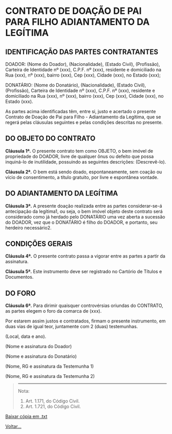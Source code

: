 # CONTRATO DE DOAÇÃO DE PAI PARA FILHO  ADIANTAMENTO DA LEGÍTIMA

## IDENTIFICAÇÃO DAS PARTES CONTRATANTES

DOADOR: (Nome do Doador), (Nacionalidade), (Estado Civil), (Profissão), Carteira de Identidade nº (xxx), C.P.F. nº (xxx), residente e domiciliado na Rua (xxx), nº (xxx), bairro (xxx), Cep (xxx), Cidade (xxx), no Estado (xxx);

DONATÁRIO: (Nome do Donatário), (Nacionalidade), (Estado Civil), (Profissão), Carteira de Identidade nº (xxx), C.P.F. nº (xxx), residente e domiciliado na Rua (xxx), nº (xxx), bairro (xxx), Cep (xxx), Cidade (xxx), no Estado (xxx).

As partes acima identificadas têm, entre si, justo e acertado o presente Contrato de Doação de Pai para Filho - Adiantamento da Legítima, que se regerá pelas cláusulas seguintes e pelas condições descritas no presente.

## DO OBJETO DO CONTRATO

**Cláusula 1ª.** O presente contrato tem como OBJETO, o bem imóvel de propriedade do DOADOR, livre de qualquer ônus ou defeito que possa inquiná-lo de inutilidade, possuindo as seguintes descrições: (Descrevê-lo).

**Cláusula 2ª.** O bem está sendo doado, espontaneamente, sem coação ou vício de consentimento, a título gratuito, por livre e espontânea vontade.

## DO ADIANTAMENTO DA LEGÍTIMA

**Cláusula 3ª.** A presente doação realizada entre as partes considerar-se-á antecipação da legítima1, ou seja, o bem imóvel objeto deste contrato será considerado como já herdado pelo DONATÁRIO uma vez aberta a sucessão do DOADOR, vez que o DONATÁRIO é filho do DOADOR, e portanto, seu herdeiro necessário2.

## CONDIÇÕES GERAIS

**Cláusula 4ª.** O presente contrato passa a vigorar entre as partes a partir da assinatura.

**Cláusula 5ª.** Este instrumento deve ser registrado no Cartório de Títulos e Documentos.

## DO FORO

**Cláusula 6ª.** Para dirimir quaisquer controvérsias oriundas do CONTRATO, as partes elegem o foro da comarca de (xxx).

Por estarem assim justos e contratados, firmam o presente instrumento, em duas vias de igual teor, juntamente com 2 (duas) testemunhas.

(Local, data e ano).

(Nome e assinatura do Doador)

(Nome e assinatura do Donatário)

(Nome, RG e assinatura da Testemunha 1)

(Nome, RG e assinatura da Testemunha 2)

> ________
> Nota:
> 1. Art. 1.171, do Código Civil.
> 2. Art. 1.721, do Código Civil.

[Baixar cópia em .txt](./donwload/doa04.txt)

[Voltar...](./index.md)
